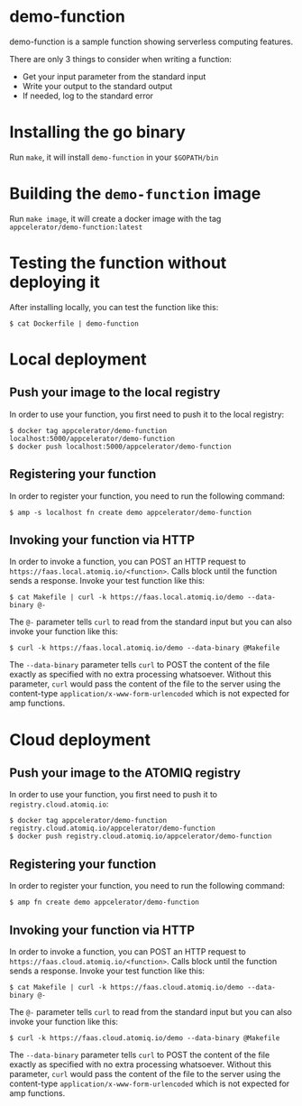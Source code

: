 # demo-function

demo-function is a sample function showing serverless computing features.

There are only 3 things to consider when writing a function:

- Get your input parameter from the standard input
- Write your output to the standard output
- If needed, log to the standard error

# Installing the go binary

Run `make`, it will install `demo-function` in your `$GOPATH/bin`

# Building the `demo-function` image

Run `make image`, it will create a docker image with the tag `appcelerator/demo-function:latest`

# Testing the function without deploying it

After installing locally, you can test the function like this:

    $ cat Dockerfile | demo-function

# Local deployment

## Push your image to the local registry

In order to use your function, you first need to push it to the local registry:

    $ docker tag appcelerator/demo-function localhost:5000/appcelerator/demo-function
    $ docker push localhost:5000/appcelerator/demo-function

## Registering your function

In order to register your function, you need to run the following command:

    $ amp -s localhost fn create demo appcelerator/demo-function

## Invoking your function via HTTP

In order to invoke a function, you can POST an HTTP request to `https://faas.local.atomiq.io/<function>`. Calls block until the function sends a response.
Invoke your test function like this:

    $ cat Makefile | curl -k https://faas.local.atomiq.io/demo --data-binary @-

The `@-` parameter tells `curl` to read from the standard input but you can also invoke your function like this:

    $ curl -k https://faas.local.atomiq.io/demo --data-binary @Makefile

The `--data-binary` parameter tells `curl` to POST the content of the file exactly as specified with no extra processing whatsoever.
Without this parameter, `curl` would pass the content of the file to the server using the content-type `application/x-www-form-urlencoded` which is not expected for amp functions.

# Cloud deployment

## Push your image to the ATOMIQ registry

In order to use your function, you first need to push it to `registry.cloud.atomiq.io`:

    $ docker tag appcelerator/demo-function registry.cloud.atomiq.io/appcelerator/demo-function
    $ docker push registry.cloud.atomiq.io/appcelerator/demo-function

## Registering your function

In order to register your function, you need to run the following command:

    $ amp fn create demo appcelerator/demo-function

## Invoking your function via HTTP

In order to invoke a function, you can POST an HTTP request to `https://faas.cloud.atomiq.io/<function>`. Calls block until the function sends a response.
Invoke your test function like this:

    $ cat Makefile | curl -k https://faas.cloud.atomiq.io/demo --data-binary @-

The `@-` parameter tells `curl` to read from the standard input but you can also invoke your function like this:

    $ curl -k https://faas.cloud.atomiq.io/demo --data-binary @Makefile

The `--data-binary` parameter tells `curl` to POST the content of the file exactly as specified with no extra processing whatsoever.
Without this parameter, `curl` would pass the content of the file to the server using the content-type `application/x-www-form-urlencoded` which is not expected for amp functions.
